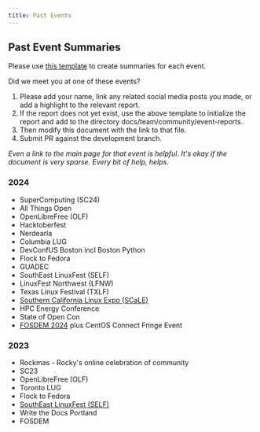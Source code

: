 ```yaml
---
title: Past Events
---
```

## Past Event Summaries
Please use [this template](event-reports/template.md) to create summaries for each event.

Did we meet you at one of these events? 
  1. Please add your name, link any related social media posts you made, or add a highlight to the relevant report. 
  2. If the report does not yet exist, use the above template to initialize the report and add to the directory docs/team/community/event-reports.  
  3. Then modify this document with the link to that file.
  4. Submit PR against the development branch.

*Even a link to the main page for that event is helpful. It's okay if the document is very sparse. Every bit of help, helps.*

### 2024
- SuperComputing (SC24)
- All Things Open
- OpenLibreFree (OLF)
- Hacktoberfest
- Nerdearla
- Columbia LUG
- DevConfUS Boston incl Boston Python
- Flock to Fedora
- GUADEC
- SouthEast LinuxFest (SELF)
- LinuxFest Northwest (LFNW)
- Texas Linux Festival (TXLF)
- [Southern California Linux Expo (SCaLE)](https://rockylinux.org/news/scale21x-recap)
- HPC Energy Conference
- State of Open Con
- [FOSDEM 2024](event-reports/24FOSDEM.md) plus CentOS Connect Fringe Event

### 2023
- Rockmas - Rocky's online celebration of community
- SC23
- OpenLibreFree (OLF)
- Toronto LUG
- Flock to Fedora
- [SouthEast LinuxFest (SELF)](event-reports/23SELF.md)
- Write the Docs Portland
- FOSDEM
